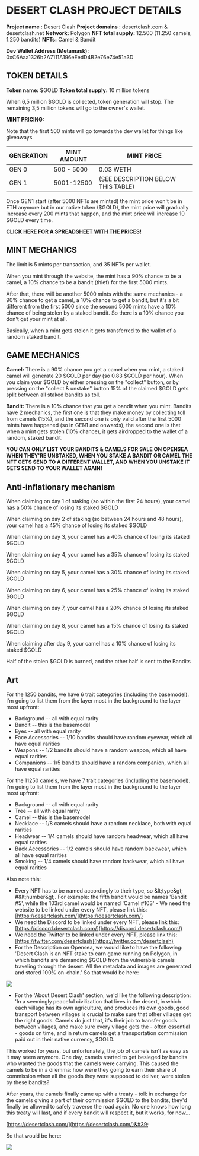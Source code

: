 # DESERT CLASH PROJECT DETAILS

**Project name** : Desert Clash
**Project domains** : desertclash.com &amp; desertclash.net
**Network:** Polygon
**NFT total supply:** 12.500 (11.250 camels, 1.250 bandits)
**NFTs:** Camel &amp; Bandit

**Dev Wallet Address (Metamask):** 0xC6Aaa1326b2A7111A196eEedD4B2e76e74e51a3D


## TOKEN DETAILS

**Token name:** $GOLD
**Token total supply:** 10 million tokens

When 6,5 million $GOLD is collected, token generation will stop. The remaining 3,5 million tokens will go to the owner&#39;s wallet.

**MINT PRICING:**

Note that the first 500 mints will go towards the dev wallet for things like giveaways

| **GENERATION** | **MINT AMOUNT** | **MINT PRICE** |
| --- | --- | --- |
| GEN 0 | 500 - 5000 | 0.03 WETH |
| GEN 1 | 5001-12500 | (SEE DESCRIPTION BELOW THIS TABLE) |

Once GEN1 start (after 5000 NFTs are minted) the mint price won&#39;t be in ETH anymore but in our native token ($GOLD), the mint price will gradually increase every 200 mints that happen, and the mint price will increase 10 $GOLD every time.

[**CLICK HERE FOR A SPREADSHEET WITH THE PRICES!**](https://docs.google.com/spreadsheets/d/1QD6fgNJuKaRAwCdZ3-nkfN81PH8CHfI1G5MCsgngeGs/edit?usp=sharing)

## MINT MECHANICS
The limit is 5 mints per transaction, and 35 NFTs per wallet.

When you mint through the website, the mint has a 90% chance to be a camel, a 10% chance to be a bandit (thief) for the first 5000 mints.

 After that, there will be another 5000 mints with the same mechanics - a 90% chance to get a camel, a 10% chance to get a bandit, but it&#39;s a bit different from the first 5000 since the second 5000 mints have a 10% chance of being stolen by a staked bandit. So there is a 10% chance you don&#39;t get your mint at all.

Basically, when a mint gets stolen it gets transferred to the wallet of a random staked bandit.

## GAME MECHANICS

**Camel:** There is a 90% chance you get a camel when you mint, a staked camel will generate 20 $GOLD per day (so 0.83 $GOLD per hour). When you claim your $GOLD by either pressing on the &quot;collect&quot; button, or by pressing on the &quot;collect &amp; unstake&quot; button 15% of the claimed $GOLD gets split between all staked bandits as toll.

**Bandit:** There is a 10% chance that you get a bandit when you mint. Bandits have 2 mechanics, the first one is that they make money by collecting toll from camels (15%), and the second one is only valid after the first 5000 mints have happened (so in GEN1 and onwards), the second one is that when a mint gets stolen (10% chance), it gets airdropped to the wallet of a random, staked bandit.

**YOU CAN ONLY LIST YOUR BANDITS &amp; CAMELS FOR SALE ON OPENSEA WHEN THEY&#39;RE UNSTAKED, WHEN YOU STAKE A BANDIT OR CAMEL THE NFT GETS SEND TO A DIFFERENT WALLET, AND WHEN YOU UNSTAKE IT GETS SEND TO YOUR WALLET AGAIN!**

## Anti-inflationary mechanism

When claiming on day 1 of staking (so within the first 24 hours), your camel has a 50% chance of losing its staked $GOLD

When claiming on day 2 of staking (so between 24 hours and 48 hours), your camel has a 45% chance of losing its staked $GOLD

When claiming on day 3, your camel has a 40% chance of losing its staked $GOLD

When claiming on day 4, your camel has a 35% chance of losing its staked $GOLD

When claiming on day 5, your camel has a 30% chance of losing its staked $GOLD

When claiming on day 6, your camel has a 25% chance of losing its staked $GOLD

When claiming on day 7, your camel has a 20% chance of losing its staked $GOLD

When claiming on day 8, your camel has a 15% chance of losing its staked $GOLD

When claiming after day 9, your camel has a 10% chance of losing its staked $GOLD

Half of the stolen $GOLD is burned, and the other half is sent to the Bandits

## Art

For the 1250 bandits, we have 6 trait categories (including the basemodel). I&#39;m going to list them from the layer most in the background to the layer most upfront:

- Background -- all with equal rarity
- Bandit -- this is the basemodel
- Eyes -- all with equal rarity
- Face Accessories -- 1/10 bandits should have random eyewear, which all have equal rarities
- Weapons -- 1/2 bandits should have a random weapon, which all have equal rarities
- Companions -- 1/5 bandits should have a random companion, which all have equal rarities

For the 11250 camels, we have 7 trait categories (including the basemodel). I&#39;m going to list them from the layer most in the background to the layer most upfront:

- Background -- all with equal rarity
- Tree -- all with equal rarity
- Camel -- this is the basemodel
- Necklace -- 1/8 camels should have a random necklace, both with equal rarities
- Headwear -- 1/4 camels should have random headwear, which all have equal rarities
- Back Accessories -- 1/2 camels should have random backwear, which all have equal rarities
- Smoking -- 1/4 camels should have random backwear, which all have equal rarities

Also note this:

- Every NFT has to be named accordingly to their type, so \&lt;type\&gt; #\&lt;number\&gt;. For example: the fifth bandit would be names &#39;Bandit #5&#39;, while the 103rd camel would be named &#39;Camel #103&#39; - We need the website to be linked under every NFT, please link this:[https://desertclash.com/](https://desertclash.com/)
- We need the Discord to be linked under every NFT, please link this:[https://discord.desertclash.com/](https://discord.desertclash.com/)
- We need the Twitter to be linked under every NFT, please link this:[https://twitter.com/desertclash](https://twitter.com/desertclash)
- For the Description on Opensea, we would like to have the following: &#39;Desert Clash is an NFT stake to earn game running on Polygon, in which bandits are demanding $GOLD from the vulnerable camels traveling through the desert. All the metadata and images are generated and stored 100% on-chain.&#39; So that would be here:

![](RackMultipart20220219-4-1d3f51o_html_511f312579843818.png)

- For the &#39;About Desert Clash&#39; section, we&#39;d like the following description: &#39;In a seemingly peaceful civilization that lives in the desert, in which each village has its own agriculture, and produces its own goods, good transport between villages is crucial to make sure that other villages get the right goods. Camels do just that, it&#39;s their job to transfer goods between villages, and make sure every village gets the - often essential - goods on time, and in return camels get a transportation commission paid out in their native currency, $GOLD.

This worked for years, but unfortunately, the job of camels isn&#39;t as easy as it may seem anymore. One day, camels started to get besieged by bandits who wanted the goods that the camels were carrying. This caused the camels to be in a dilemma: how were they going to earn their share of commission when all the goods they were supposed to deliver, were stolen by these bandits?

After years, the camels finally came up with a treaty - toll: in exchange for the camels giving a part of their commission $GOLD to the bandits, they&#39;d finally be allowed to safely traverse the road again. No one knows how long this treaty will last, and if every bandit will respect it, but it works, for now...

[https://desertclash.com/](https://desertclash.com/)&#39;

So that would be here:

![](RackMultipart20220219-4-1d3f51o_html_ffd2401b378adf94.png)